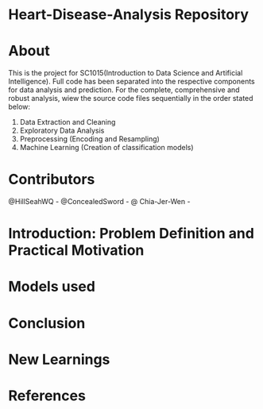# Heart-Disease-Analysis Repository

# About
This is the project for SC1015(Introduction to Data Science and Artificial Intelligence).
Full code has been separated into the respective components for data analysis and prediction.
For the complete, comprehensive and robust analysis, wiew the source code files sequentially in the order stated below:
  1. Data Extraction and Cleaning
  2. Exploratory Data Analysis
  3. Preprocessing (Encoding and Resampling)
  4. Machine Learning (Creation of classification models)


# Contributors
@HillSeahWQ - 
@ConcealedSword -
@	Chia-Jer-Wen - 

# Introduction: Problem Definition and Practical Motivation

# Models used

# Conclusion

# New Learnings

# References
